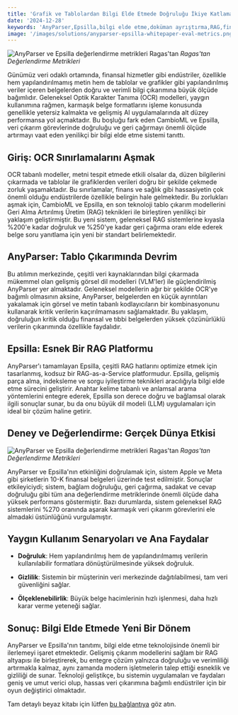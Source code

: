 ```yaml
---
title: 'Grafik ve Tablolardan Bilgi Elde Etmede Doğruluğu İkiye Katlamak'
date: '2024-12-28'
keywords: 'AnyParser,Epsilla,bilgi elde etme,doküman ayrıştırma,RAG,finansal belgeler,tablo çıkarımı,grafik çıkarımı,görsel dil modelleri,doğruluk'
image: '/images/solutions/anyparser-epsilla-whitepaper-eval-metrics.png'
---
```


![AnyParser ve Epsilla değerlendirme metrikleri Ragas'tan](/images/solutions/anyparser-epsilla-whitepaper-eval-metrics.png)
_Ragas'tan Değerlendirme Metrikleri_

Günümüz veri odaklı ortamında, finansal hizmetler gibi endüstriler, özellikle hem yapılandırılmamış metin hem de tablolar ve grafikler gibi yapılandırılmış veriler içeren belgelerden doğru ve verimli bilgi çıkarımına büyük ölçüde bağımlıdır. Geleneksel Optik Karakter Tanıma (OCR) modelleri, yaygın kullanımına rağmen, karmaşık belge formatlarını işleme konusunda genellikle yetersiz kalmakta ve gelişmiş AI uygulamalarında alt düzey performansa yol açmaktadır. Bu boşluğu fark eden CambioML ve Epsilla, veri çıkarım görevlerinde doğruluğu ve geri çağırmayı önemli ölçüde artırmayı vaat eden yenilikçi bir bilgi elde etme sistemi tanıttı.

## Giriş: OCR Sınırlamalarını Aşmak

OCR tabanlı modeller, metni tespit etmede etkili olsalar da, düzen bilgilerini çıkarmada ve tablolar ile grafiklerden verileri doğru bir şekilde çekmede zorluk yaşamaktadır. Bu sınırlamalar, finans ve sağlık gibi hassasiyetin çok önemli olduğu endüstrilerde özellikle belirgin hale gelmektedir. Bu zorlukları aşmak için, CambioML ve Epsilla, en son teknoloji tablo çıkarım modellerini Geri Alma Artırılmış Üretim (RAG) teknikleri ile birleştiren yenilikçi bir yaklaşım geliştirmiştir. Bu yeni sistem, geleneksel RAG sistemlerine kıyasla %200'e kadar doğruluk ve %250'ye kadar geri çağırma oranı elde ederek belge soru yanıtlama için yeni bir standart belirlemektedir.

## AnyParser: Tablo Çıkarımında Devrim

Bu atılımın merkezinde, çeşitli veri kaynaklarından bilgi çıkarmada mükemmel olan gelişmiş görsel dil modelleri (VLM'ler) ile güçlendirilmiş AnyParser yer almaktadır. Geleneksel modellerin ağır bir şekilde OCR'ye bağımlı olmasının aksine, AnyParser, belgelerden en küçük ayrıntıları yakalamak için görsel ve metin tabanlı kodlayıcıların bir kombinasyonunu kullanarak kritik verilerin kaçırılmamasını sağlamaktadır. Bu yaklaşım, doğruluğun kritik olduğu finansal ve tıbbi belgelerden yüksek çözünürlüklü verilerin çıkarımında özellikle faydalıdır.

## Epsilla: Esnek Bir RAG Platformu

AnyParser'ı tamamlayan Epsilla, çeşitli RAG hatlarını optimize etmek için tasarlanmış, kodsuz bir RAG-as-a-Service platformudur. Epsilla, gelişmiş parça alma, indeksleme ve sorgu iyileştirme teknikleri aracılığıyla bilgi elde etme sürecini geliştirir. Anahtar kelime tabanlı ve anlamsal arama yöntemlerini entegre ederek, Epsilla son derece doğru ve bağlamsal olarak ilgili sonuçlar sunar, bu da onu büyük dil modeli (LLM) uygulamaları için ideal bir çözüm haline getirir.

## Deney ve Değerlendirme: Gerçek Dünya Etkisi

![AnyParser ve Epsilla değerlendirme metrikleri Ragas'tan](/images/solutions/anyparser-epsilla-whitepaper-eval-metrics.png)
_Ragas'tan Değerlendirme Metrikleri_

AnyParser ve Epsilla'nın etkinliğini doğrulamak için, sistem Apple ve Meta gibi şirketlerin 10-K finansal belgeleri üzerinde test edilmiştir. Sonuçlar etkileyiciydi; sistem, bağlam doğruluğu, geri çağırma, sadakat ve cevap doğruluğu gibi tüm ana değerlendirme metriklerinde önemli ölçüde daha yüksek performans göstermiştir. Bazı durumlarda, sistem geleneksel RAG sistemlerini %270 oranında aşarak karmaşık veri çıkarım görevlerini ele almadaki üstünlüğünü vurgulamıştır.

## Yaygın Kullanım Senaryoları ve Ana Faydalar

- **Doğruluk**: Hem yapılandırılmış hem de yapılandırılmamış verilerin kullanılabilir formatlara dönüştürülmesinde yüksek doğruluk.

- **Gizlilik**: Sistemin bir müşterinin veri merkezinde dağıtılabilmesi, tam veri güvenliğini sağlar.

- **Ölçeklenebilirlik**: Büyük belge hacimlerinin hızlı işlenmesi, daha hızlı karar verme yeteneği sağlar.

## Sonuç: Bilgi Elde Etmede Yeni Bir Dönem

AnyParser ve Epsilla'nın tanıtımı, bilgi elde etme teknolojisinde önemli bir ilerlemeyi işaret etmektedir. Gelişmiş çıkarım modellerini sağlam bir RAG altyapısı ile birleştirerek, bu entegre çözüm yalnızca doğruluğu ve verimliliği artırmakla kalmaz, aynı zamanda modern işletmelerin talep ettiği esneklik ve gizliliği de sunar. Teknoloji geliştikçe, bu sistemin uygulamaları ve faydaları geniş ve umut verici olup, hassas veri çıkarımına bağımlı endüstriler için bir oyun değiştirici olmaktadır.

Tam detaylı beyaz kitabı için lütfen [bu bağlantıya](https://www.cambioml.com/research/AnyParser_Epsilla_Whitepaper.pdf) göz atın.
